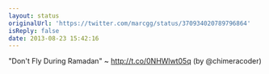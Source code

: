 ```yaml
---
layout: status
originalUrl: 'https://twitter.com/marcgg/status/370934020789796864'
isReply: false
date: 2013-08-23 15:42:16
---
```


"Don't Fly During Ramadan" ~ http://t.co/0NHWlwt05q (by @chimeracoder)
